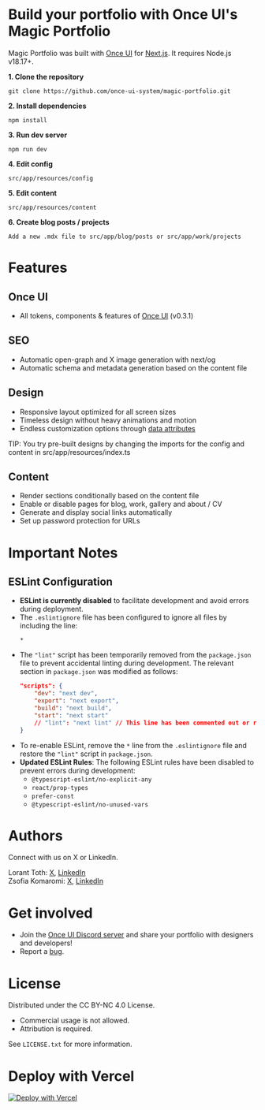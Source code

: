 # **Build your portfolio with Once UI's Magic Portfolio**

Magic Portfolio was built with [Once UI](https://once-ui.com) for [Next.js](https://nextjs.org). It requires Node.js v18.17+.

**1. Clone the repository**
```
git clone https://github.com/once-ui-system/magic-portfolio.git
```

**2. Install dependencies**
```
npm install
```

**3. Run dev server**
```
npm run dev
```

**4. Edit config**
```
src/app/resources/config
```

**5. Edit content**
```
src/app/resources/content
```

**6. Create blog posts / projects**
```
Add a new .mdx file to src/app/blog/posts or src/app/work/projects
```

# **Features**

## **Once UI**
- All tokens, components & features of [Once UI](https://once-ui.com) (v0.3.1)

## **SEO**
- Automatic open-graph and X image generation with next/og
- Automatic schema and metadata generation based on the content file

## **Design**
- Responsive layout optimized for all screen sizes
- Timeless design without heavy animations and motion
- Endless customization options through [data attributes](https://once-ui.com/docs/theming)

TIP:
You try pre-built designs by changing the imports for the config and content in src/app/resources/index.ts

## **Content**
- Render sections conditionally based on the content file
- Enable or disable pages for blog, work, gallery and about / CV
- Generate and display social links automatically
- Set up password protection for URLs

# **Important Notes**

## ESLint Configuration
- **ESLint is currently disabled** to facilitate development and avoid errors during deployment.
- The `.eslintignore` file has been configured to ignore all files by including the line:
  ```
  *
  ```
- The `"lint"` script has been temporarily removed from the `package.json` file to prevent accidental linting during development. The relevant section in `package.json` was modified as follows:
  ```json
  "scripts": {
      "dev": "next dev",
      "export": "next export",
      "build": "next build",
      "start": "next start"
      // "lint": "next lint" // This line has been commented out or removed
  }
  ```
- To re-enable ESLint, remove the `*` line from the `.eslintignore` file and restore the `"lint"` script in `package.json`.
- **Updated ESLint Rules**: The following ESLint rules have been disabled to prevent errors during development:
  - `@typescript-eslint/no-explicit-any`
  - `react/prop-types`
  - `prefer-const`
  - `@typescript-eslint/no-unused-vars`

# **Authors**

Connect with us on X or LinkedIn.

Lorant Toth: [X](https://x.com/lorant_one), [LinkedIn](https://www.linkedin.com/in/tothlorant/)  
Zsofia Komaromi: [X](https://x.com/zsofiakomaromi), [LinkedIn](https://www.linkedin.com/in/zsofiakomaromi/)

# **Get involved**

- Join the [Once UI Discord server](https://discord.com/invite/5EyAQ4eNdS) and share your portfolio with designers and developers!
- Report a [bug](https://github.com/once-ui-system/magic-portfolio/issues/new?labels=bug&template=bug_report.md).

# **License**

Distributed under the CC BY-NC 4.0 License.
- Commercial usage is not allowed.
- Attribution is required.

See `LICENSE.txt` for more information.

# **Deploy with Vercel**
[![Deploy with Vercel](https://vercel.com/button)](https://vercel.com/new/clone?repository-url=https%3A%2F%2Fgithub.com%2Fonce-ui-system%2Fmagic-portfolio&project-name=portfolio&repository-name=portfolio&redirect-url=https%3A%2F%2Fgithub.com%2Fonce-ui-system%2Fmagic-portfolio&demo-title=Magic%20Portfolio&demo-description=Showcase%20your%20designers%20or%20developer%20portfolio&demo-url=https%3A%2F%2Fdemo.magic-portfolio.com&demo-image=https%3A%2F%2Fonce-ui.com%2Fimages%2Ftemplates%2Fmagic-portfolio%2Fcover.jpg)